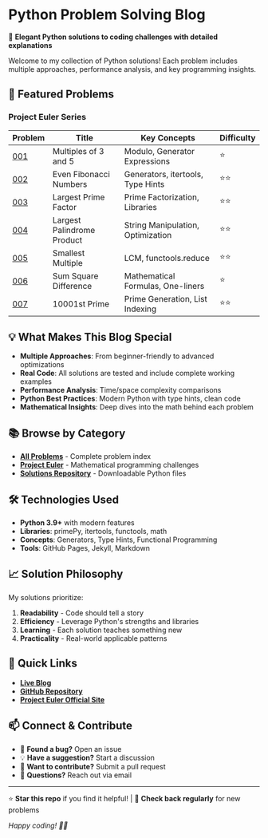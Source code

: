# Python Problem Solving Blog

🐍 **Elegant Python solutions to coding challenges with detailed explanations**

Welcome to my collection of Python solutions! Each problem includes multiple approaches, performance analysis, and key programming insights.

## 🚀 Featured Problems

### Project Euler Series
| Problem | Title | Key Concepts | Difficulty |
|---------|-------|--------------|------------|
| [001](problems/project-euler/problem-001.md) | Multiples of 3 and 5 | Modulo, Generator Expressions | ⭐ |
| [002](problems/project-euler/problem-002.md) | Even Fibonacci Numbers | Generators, itertools, Type Hints | ⭐⭐ |
| [003](problems/project-euler/problem-003.md) | Largest Prime Factor | Prime Factorization, Libraries | ⭐⭐ |
| [004](problems/project-euler/problem-004.md) | Largest Palindrome Product | String Manipulation, Optimization | ⭐⭐ |
| [005](problems/project-euler/problem-005.md) | Smallest Multiple | LCM, functools.reduce | ⭐⭐ |
| [006](problems/project-euler/problem-006.md) | Sum Square Difference | Mathematical Formulas, One-liners | ⭐ |
| [007](problems/project-euler/problem-007.md) | 10001st Prime | Prime Generation, List Indexing | ⭐⭐ |

## 💡 What Makes This Blog Special

- **Multiple Approaches**: From beginner-friendly to advanced optimizations
- **Real Code**: All solutions are tested and include complete working examples
- **Performance Analysis**: Time/space complexity comparisons
- **Python Best Practices**: Modern Python with type hints, clean code
- **Mathematical Insights**: Deep dives into the math behind each problem

## 📚 Browse by Category

- **[All Problems](problems/)** - Complete problem index
- **[Project Euler](problems/project-euler/)** - Mathematical programming challenges
- **[Solutions Repository](solutions/)** - Downloadable Python files

## 🛠️ Technologies Used

- **Python 3.9+** with modern features
- **Libraries**: primePy, itertools, functools, math
- **Concepts**: Generators, Type Hints, Functional Programming
- **Tools**: GitHub Pages, Jekyll, Markdown

## 📈 Solution Philosophy

My solutions prioritize:
1. **Readability** - Code should tell a story
2. **Efficiency** - Leverage Python's strengths and libraries
3. **Learning** - Each solution teaches something new
4. **Practicality** - Real-world applicable patterns

## 🔗 Quick Links

- **[Live Blog](https://yourusername.github.io/python-problem-solving-blog)**
- **[GitHub Repository](https://github.com/yourusername/python-problem-solving-blog)**
- **[Project Euler Official Site](https://projecteuler.net/)**

## 📫 Connect & Contribute

- 🐛 **Found a bug?** Open an issue
- 💡 **Have a suggestion?** Start a discussion  
- 🤝 **Want to contribute?** Submit a pull request
- 📧 **Questions?** Reach out via email

---

⭐ **Star this repo** if you find it helpful! | 🔄 **Check back regularly** for new problems

*Happy coding! 🐍✨*

